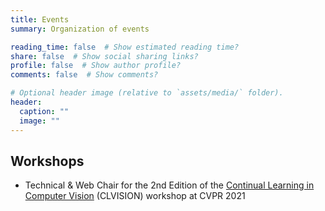 ```yaml
---
title: Events
summary: Organization of events

reading_time: false  # Show estimated reading time?
share: false  # Show social sharing links?
profile: false  # Show author profile?
comments: false  # Show comments?

# Optional header image (relative to `assets/media/` folder).
header:
  caption: ""
  image: ""
---
```


## Workshops

* Technical & Web Chair for the 2nd Edition of the [Continual Learning in Computer Vision](https://sites.google.com/view/clvision2021/) (CLVISION) workshop at CVPR 2021

